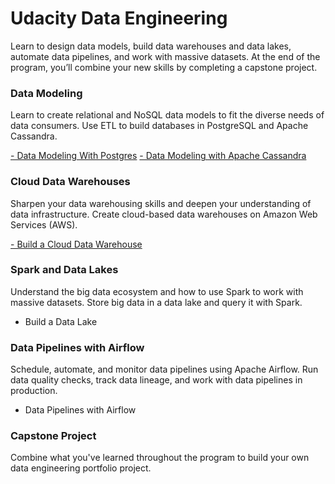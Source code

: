 # Udacity Data Engineering

Learn to design data models, build data warehouses and data lakes, automate data pipelines, and work with massive datasets. At the end of the program, you’ll combine your new skills by completing a capstone project.

### Data Modeling

Learn to create relational and NoSQL data models to fit the diverse needs of data consumers. Use ETL to build databases in PostgreSQL and Apache Cassandra.

[- Data Modeling With Postgres](/Postgres%20ETL)
[- Data Modeling with Apache Cassandra](/Cassandra%20ETL/)

### Cloud Data Warehouses

Sharpen your data warehousing skills and deepen your understanding of data infrastructure. Create cloud-based data warehouses on Amazon Web Services (AWS).

[- Build a Cloud Data Warehouse](/Data%20WRH)

### Spark and Data Lakes

Understand the big data ecosystem and how to use Spark to work with massive datasets. Store big data in a data lake and query it with Spark.

- Build a Data Lake

### Data Pipelines with Airflow

Schedule, automate, and monitor data pipelines using Apache Airflow. Run data quality checks, track data lineage, and work with data pipelines in production.

- Data Pipelines with Airflow

### Capstone Project

Combine what you've learned throughout the program to build your own data engineering portfolio project.
